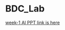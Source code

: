 # BDC_Lab
[week-1 AI PPT link is here](https://gamma.app/docs/HDFS-Storage-and-File-Management-m516yg4f7xcrnp6)
